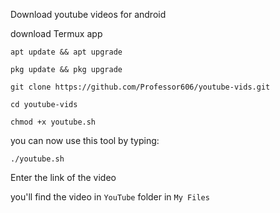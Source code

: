 Download youtube videos for android

download Termux app

```
apt update && apt upgrade
```

```
pkg update && pkg upgrade
```

```
git clone https://github.com/Professor606/youtube-vids.git
```

```
cd youtube-vids
```

```
chmod +x youtube.sh
```

you can now use this tool by typing:

```
./youtube.sh
```

Enter the link of the video

you'll find the video in ```YouTube``` folder in ```My Files```
